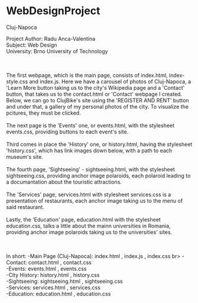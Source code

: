 # WebDesignProject

Cluj-Napoca

Project Author: Radu Anca-Valentina <br>
Subject: Web Design <br>
University: Brno University of Technology<br><br><br>


The first webpage, which is the main page, consists of index.html, index-style.css and index.js. Here we have a carousel of photos of Cluj-Napoca, a 'Learn More button taking us to the city's Wikipedia page and a 'Contact' button, that takes us to the contact.html or 'Contact' webpage I created. Below, we can go to ClujBike's site using the 'REGISTER AND RENT' button and under that, a gallery of my personal photos of the city. To visualize the pcitures, they must be clicked. <br><br>
The next page is the 'Events' one, or events.html, with the stylesheet events.css, providing buttons to each event's site. <br><br>
Third comes in place the 'History' one, or history.html, having the stylesheet 'history.css', which has link images down below, with a path to each museum's site.<br><br>
The fourth page, 'Sightseeing' - sightseeing.html, with the stylesheet sightseeing.css, providing anchor image polaroids, each polaroid leading to a documantation about the touristic attractions.<br><br>
The 'Services' page, services.html with stylesheet services.css is a presentation of restaurants, each anchor image taking us to the menu of said restaurant.<br><br>
Lastly, the 'Education' page, education.html with the stylesheet education.css, talks a little about the mainn universities in Romania, providing anchor image polaroids taking us to the universities' sites.<br><br><br>

In short:
-Main Page (Cluj-Napoca): index.html , index.js ,  index.css br>
-Contact: contact.html , contact.css<br>
-Events: events.html , events.css<br>
-City History: history.html , history.css<br>
-Sightseeing: sightseeing.html , sightseeing.css<br>
-Services: services.html , services.css<br>
-Education: education.html , education.css<br>

